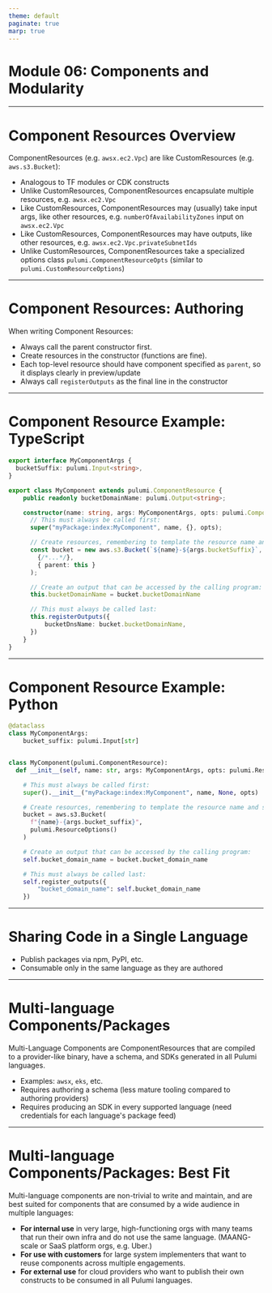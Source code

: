 ```yaml
---
theme: default
paginate: true
marp: true
---
```


# **Module 06: Components and Modularity**

---

# Component Resources Overview

ComponentResources (e.g. `awsx.ec2.Vpc`) are like CustomResources (e.g. `aws.s3.Bucket`):

- Analogous to TF modules or CDK constructs
- Unlike CustomResources, ComponentResources encapsulate multiple resources, e.g. `awsx.ec2.Vpc`
- Like CustomResources, ComponentResources may (usually) take input args, like other resources, e.g. `numberOfAvailabilityZones` input on `awsx.ec2.Vpc`
- Like CustomResources, ComponentResources may have outputs, like other resources, e.g. `awsx.ec2.Vpc.privateSubnetIds`
- Unlike CustomResources, ComponentResources take a specialized options class `pulumi.ComponentResourceOpts` (similar to `pulumi.CustomResourceOptions`)

---

# Component Resources: Authoring

When writing Component Resources:

- Always call the parent constructor first.
- Create resources in the constructor (functions are fine).
- Each top-level resource should have component specified as `parent`, so it displays clearly in preview/update
- Always call `registerOutputs` as the final line in the constructor

---

# Component Resource Example: TypeScript

```typescript
export interface MyComponentArgs {
  bucketSuffix: pulumi.Input<string>,
}

export class MyComponent extends pulumi.ComponentResource {
    public readonly bucketDomainName: pulumi.Output<string>;

    constructor(name: string, args: MyComponentArgs, opts: pulumi.ComponentResourceOptions = {}) {
      // This must always be called first:
      super("myPackage:index:MyComponent", name, {}, opts);

      // Create resources, remembering to template the resource name and set parent:
      const bucket = new aws.s3.Bucket(`${name}-${args.bucketSuffix}`,
        {/*...*/},
        { parent: this }
      );

      // Create an output that can be accessed by the calling program:
      this.bucketDomainName = bucket.bucketDomainName

      // This must always be called last:
      this.registerOutputs({
          bucketDnsName: bucket.bucketDomainName,
      })
    }
}
```

---

# Component Resource Example: Python

```python
@dataclass
class MyComponentArgs:
    bucket_suffix: pulumi.Input[str]


class MyComponent(pulumi.ComponentResource):
  def __init__(self, name: str, args: MyComponentArgs, opts: pulumi.ResourceOptions = None) -> None:

    # This must always be called first:
    super().__init__("myPackage:index:MyComponent", name, None, opts)

    # Create resources, remembering to template the resource name and set `parent`:
    bucket = aws.s3.Bucket(
      f"{name}-{args.bucket_suffix}",
      pulumi.ResourceOptions()
    )

    # Create an output that can be accessed by the calling program:
    self.bucket_domain_name = bucket.bucket_domain_name

    # This must always be called last:
    self.register_outputs({
        "bucket_domain_name": self.bucket_domain_name
    })
```

---

# Sharing Code in a Single Language

- Publish packages via npm, PyPI, etc.
- Consumable only in the same language as they are authored

---

# Multi-language Components/Packages

Multi-Language Components are ComponentResources that are compiled to a provider-like binary, have a schema, and SDKs generated in all Pulumi languages.

- Examples: `awsx`, `eks`, etc.
- Requires authoring a schema (less mature tooling compared to authoring providers)
- Requires producing an SDK in every supported language (need credentials for each language's package feed)

---

# Multi-language Components/Packages: Best Fit

Multi-language components are non-trivial to write and maintain, and are best suited for components that are consumed by a wide audience in multiple languages:

- **For internal use** in very large, high-functioning orgs with many teams that run their own infra and do not use the same language. (MAANG-scale or SaaS platform orgs, e.g. Uber.)
- **For use with customers** for large system implementers that want to reuse components across multiple engagements.
- **For external use** for cloud providers who want to publish their own constructs to be consumed in all Pulumi languages.
